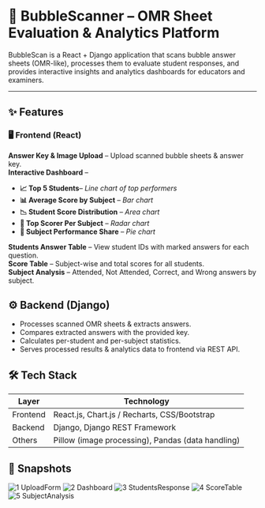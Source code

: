 # 📄 BubbleScanner – OMR Sheet Evaluation & Analytics Platform

BubbleScan is a React + Django application that scans bubble answer sheets (OMR-like), processes them to evaluate student responses, and provides interactive insights and analytics dashboards for educators and examiners.

--- 

## ✨ Features
### 🖥 Frontend (React)
**Answer Key & Image Upload** – Upload scanned bubble sheets & answer key.<br>
**Interactive Dashboard** –<br>
  - **📈 Top 5 Students**– *Line chart of top performers*<br>
  - **📊 Average Score by Subject** – *Bar chart*<br>
  - **📉 Student Score Distribution** – *Area chart*<br>
  - **🎯 Top Scorer Per Subject** – *Radar chart*<br>
  - **🥧 Subject Performance Share** – *Pie chart*<br>
  
**Students Answer Table** – View student IDs with marked answers for each question.<br>
**Score Table** – Subject-wise and total scores for all students.<br>
**Subject Analysis** – Attended, Not Attended, Correct, and Wrong answers by subject.<br>

## ⚙ Backend (Django)
- Processes scanned OMR sheets & extracts answers.<br>
- Compares extracted answers with the provided key.<br>
- Calculates per-student and per-subject statistics.<br>
- Serves processed results & analytics data to frontend via REST API.<br>

## 🛠️ Tech Stack
| Layer    | Technology                                        |
| -------- | ------------------------------------------------- |
| Frontend | React.js, Chart.js / Recharts, CSS/Bootstrap      |
| Backend  | Django, Django REST Framework                     |
| Others   | Pillow (image processing), Pandas (data handling) |

## 📸 Snapshots

![1 UploadForm](https://github.com/user-attachments/assets/193b5baf-c159-43b8-9d52-902fbdc48034)
![2 Dashboard](https://github.com/user-attachments/assets/88ede18f-00be-40d0-8d3e-f3928e116bfd)
![3 StudentsResponse](https://github.com/user-attachments/assets/e7a3cef9-5a06-4775-aa64-2872f7dee31e)
![4 ScoreTable](https://github.com/user-attachments/assets/49005a33-978d-4b09-ac5f-90cb6dad8207)
![5 SubjectAnalysis](https://github.com/user-attachments/assets/4d4c004f-df97-4ebe-82b3-086af1d93f81)
